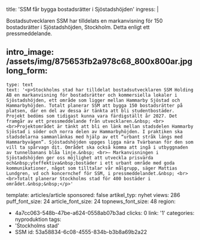 title: 'SSM får bygga bostadsrätter i Sjöstadshöjden'
ingress: |
  <p>Bostadsutvecklaren SSM har tilldelats en markanvisning för 150 bostadsrätter i Sjöstadshöjden, Stockholm. Detta enligt ett pressmeddelande.
  </p>
  
intro_image: /assets/img/875653fb2a978c68_800x800ar.jpg
long_form:
  -
    type: text
    text: '<p>Stockholms stad har tilldelat bostadsutvecklaren SSM Holding AB en markanvisning för bostadsrätter och kommersiella lokaler i Sjöstadshöjden, ett område som ligger mellan Hammarby Sjöstad och Hammarbyhöjden. Totalt planerar SSM att bygga 150 bostadsrätter på platsen, där en del av dessa är tänkta att bli studentbostäder. Projekt bedöms som tidigast kunna vara färdigställt år 2027. Det framgår av ett pressmeddelande från utvecklaren.&nbsp; <br><br>Projektområdet är tänkt att bli en länk mellan stadsdelen Hammarby Sjöstad i söder och norra delen av Hammarbyhöjden. I praktiken ska stadsdelarna sammanlänkas med hjälp av ett “urbant stråk längs med Hammarbyvägen”. Sjöstadshöjden uppges ligga nära Tvärbanan för den som vill ta spårvagn dit. Området ska också komma att ingå i utbyggnaden av tunnelbanans blåa linje.&nbsp; <br>– Markanvisningen i Sjöstadshöjden ger oss möjlighet att utveckla prisvärda och&nbsp;yteffektiva&nbsp;bostäder i ett urbant område med goda kommunikationer, något som tilltalar vår målgrupp, säger Mattias Lundgren, vd och koncernchef för SSM, i pressmeddelandet.&nbsp; <br><br>Totalt planerar Stockholms stad för 400 bostäder i området.&nbsp;&nbsp;</p>'
template: articles/article
sponsored: false
artikel_typ: nyhet
views: 286
puff_font_size: 24
article_font_size: 24
topnews_font_size: 48
region:
  - 4a7cc063-548b-47be-a624-0558ab07b3ad
clicks: 0
link: '1'
categories: nyproduktion
tags:
  - 'Stockholms stad'
  - SSM
id: 53a58834-6c08-4555-834b-b3b8a69b2a22
